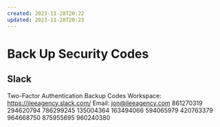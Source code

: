 ```yaml
---
created: 2023-11-28T20:22
updated: 2023-11-28T20:23
---
```

# Back Up Security Codes

## Slack 
Two-Factor Authentication Backup Codes
Workspace: https://jleeagency.slack.com/
Email: jon@jleeagency.com
861270319
294620794
786299245
135004364
163494066
594065979
420763379
964668750
875955695
960240380